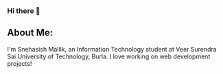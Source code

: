 ### Hi there 👋

<!--
**snehasish-mallik/snehasish-mallik** is a ✨ _special_ ✨ repository because its `README.md` (this file) appears on your GitHub profile.

Here are some ideas to get you started:

- 🔭 I’m currently working on ...
- 🌱 I’m currently learning ...
- 👯 I’m looking to collaborate on ...
- 🤔 I’m looking for help with ...
- 💬 Ask me about ...
- 📫 How to reach me: ...
- 😄 Pronouns: ...
- ⚡ Fun fact: ...
-->
About Me:
-----------------------------------------------------------------------------------------------------------------------------------------------------------------------------------
I'm Snehasish Mallik, an Information Technology student at Veer Surendra Sai University of Technology, Burla. I love working on web development projects!

